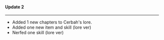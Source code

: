 #### Update 2
****
* Added 1 new chapters to Cerbah's lore.
* Added one new item and skill (lore ver)
* Nerfed one skill (lore ver)
